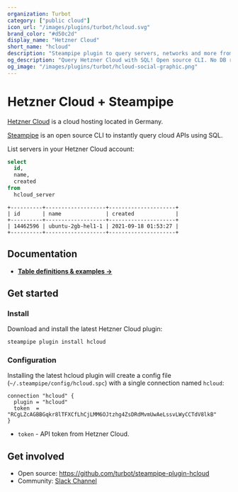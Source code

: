 ```yaml
---
organization: Turbot
category: ["public cloud"]
icon_url: "/images/plugins/turbot/hcloud.svg"
brand_color: "#d50c2d"
display_name: "Hetzner Cloud"
short_name: "hcloud"
description: "Steampipe plugin to query servers, networks and more from Hetzner Cloud."
og_description: "Query Hetzner Cloud with SQL! Open source CLI. No DB required."
og_image: "/images/plugins/turbot/hcloud-social-graphic.png"
---
```


# Hetzner Cloud + Steampipe

[Hetzner Cloud](https://www.hetzner.com/cloud) is a cloud hosting located in Germany.

[Steampipe](https://steampipe.io) is an open source CLI to instantly query cloud APIs using SQL.

List servers in your Hetzner Cloud account:

```sql
select
  id,
  name,
  created
from
  hcloud_server
```

```
+----------+-------------------+---------------------+
| id       | name              | created             |
+----------+-------------------+---------------------+
| 14462596 | ubuntu-2gb-hel1-1 | 2021-09-18 01:53:27 |
+----------+-------------------+---------------------+
```

## Documentation

- **[Table definitions & examples →](/plugins/turbot/hcloud/tables)**

## Get started

### Install

Download and install the latest Hetzner Cloud plugin:

```bash
steampipe plugin install hcloud
```

### Configuration

Installing the latest hcloud plugin will create a config file (`~/.steampipe/config/hcloud.spc`) with a single connection named `hcloud`:

```hcl
connection "hcloud" {
  plugin = "hcloud"
  token  = "RCgLZcAGBBGqkr8lTFXCfLhCjLMM6OJtzhg4ZsDRdMvmUwAeLssvLWyCCTdV8lkB"
}
```

- `token` - API token from Hetzner Cloud.

## Get involved

- Open source: https://github.com/turbot/steampipe-plugin-hcloud
- Community: [Slack Channel](https://steampipe.io/community/join)

